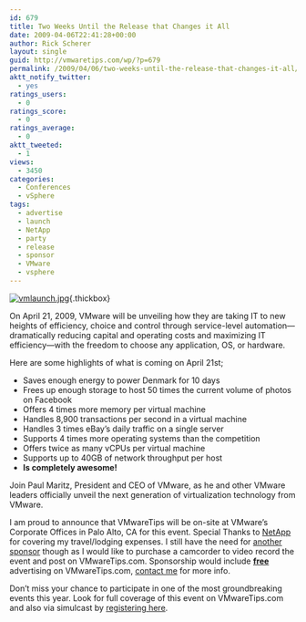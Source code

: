 ```yaml
---
id: 679
title: Two Weeks Until the Release that Changes it All
date: 2009-04-06T22:41:28+00:00
author: Rick Scherer
layout: single
guid: http://vmwaretips.com/wp/?p=679
permalink: /2009/04/06/two-weeks-until-the-release-that-changes-it-all/
aktt_notify_twitter:
  - yes
ratings_users:
  - 0
ratings_score:
  - 0
ratings_average:
  - 0
aktt_tweeted:
  - 1
views:
  - 3450
categories:
  - Conferences
  - vSphere
tags:
  - advertise
  - launch
  - NetApp
  - party
  - release
  - sponsor
  - VMware
  - vsphere
---
```

[<img class="ngg-singlepic ngg-center" src="http://vmwaretips.com/wp/wp-content/gallery/misc/vmlaunch.jpg" alt="vmlaunch.jpg" />](http://vmwaretips.com/wp/wp-content/gallery/misc/vmlaunch.jpg){.thickbox}

On April 21, 2009, VMware will be unveiling how they are taking IT to new heights of efficiency, choice and control through service-level automation—dramatically reducing capital and operating costs and maximizing IT efficiency—with the freedom to choose any application, OS, or hardware.

Here are some highlights of what is coming on April 21st;

  * Saves enough energy to power Denmark for 10 days
  * Frees up enough storage to host 50 times the current volume of photos on Facebook
  * Offers 4 times more memory per virtual machine
  * Handles 8,900 transactions per second in a virtual machine
  * Handles 3 times eBay’s daily traffic on a single server
  * Supports 4 times more operating systems than the competition
  * Offers twice as many vCPUs per virtual machine
  * Supports up to 40GB of network throughput per host
  * **Is completely awesome!**
 

Join <span>Paul Maritz</span>, President and CEO of VMware, as he and other VMware leaders officially unveil the next generation of virtualization technology from VMware.

I am proud to announce that VMwareTips will be on-site at VMware&#8217;s Corporate Offices in Palo Alto, CA for this event. Special Thanks to <a href="http://www.netapp.com" target="_blank">NetApp </a>for covering my travel/lodging expenses. I still have the need for <a href="http://vmwaretips.com/wp/2009/04/01/vmware-launch-event-on-april-21st-sponsorship-opportunities-available/" target="_blank">another sponsor</a> though as I would like to purchase a camcorder to video record the event and post on VMwareTips.com. Sponsorship would include **<span style="text-decoration: underline;">free</span>** advertising on VMwareTips.com, <a href="http://vmwaretips.com/wp/contact/" target="_blank">contact me</a> for more info.

Don’t miss your chance to participate in one of the most groundbreaking events this year. Look for full coverage of this event on VMwareTips.com and also via simulcast by <a href="http://www.thomson-webcast.net/us/dispatching/?event_id=fac15ded614cefc0febbae341bec9c7c&portal_id=dd2b37882b0db9169ba0823a6e235f4e" target="_blank">registering here</a>.